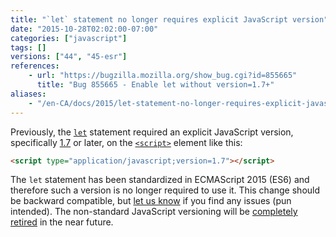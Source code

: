 ```yaml
---
title: "`let` statement no longer requires explicit JavaScript version"
date: "2015-10-28T02:02:00-07:00"
categories: ["javascript"]
tags: []
versions: ["44", "45-esr"]
references:
    - url: "https://bugzilla.mozilla.org/show_bug.cgi?id=855665"
      title: "Bug 855665 - Enable let without version=1.7+"
aliases:
    - "/en-CA/docs/2015/let-statement-no-longer-requires-explicit-javascript-version-in-non-strict-mode/"
---
```

Previously, the [`let`](https://developer.mozilla.org/docs/Web/JavaScript/Reference/Statements/let) statement required an explicit JavaScript version, specifically [1.7](https://developer.mozilla.org/docs/Web/JavaScript/New_in_JavaScript/1.7) or later, on the [`<script>`](https://developer.mozilla.org/docs/Web/HTML/Element/script) element like this:

```html
<script type="application/javascript;version=1.7"></script>
```

The `let` statement has been standardized in ECMAScript 2015 (ES6) and therefore such a version is no longer required to use it. This change should be backward compatible, but [let us know](https://www.fxsitecompat.dev/en-CA/contribute/) if you find any issues (pun intended). The non-standard JavaScript versioning will be [completely retired](https://www.fxsitecompat.dev/en-CA/docs/2015/javascript-versions-will-be-retired/) in the near future.
